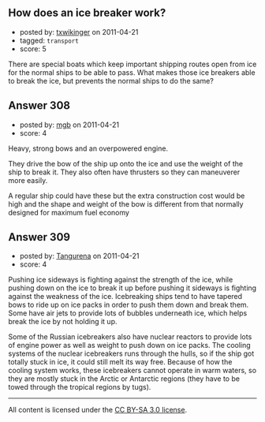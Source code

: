 ## How does an ice breaker work?

- posted by: [txwikinger](https://stackexchange.com/users/-1/40-txwikinger) on 2011-04-21
- tagged: `transport`
- score: 5

There are special boats which keep important shipping routes open from ice for the normal ships to be able to pass. What makes those ice breakers able to break the ice, but prevents the normal ships to do the same?


## Answer 308

- posted by: [mgb](https://stackexchange.com/users/-1/15-mgb) on 2011-04-21
- score: 4

Heavy, strong bows and an overpowered engine.

They drive the bow of the ship up onto the ice and use the weight of the ship to break it. They also often have thrusters so they can maneuverer more easily.

A regular ship could have these but the extra construction cost would be high and the shape and weight of the bow is different from that normally designed for maximum fuel economy 


## Answer 309

- posted by: [Tangurena](https://stackexchange.com/users/-1/74-tangurena) on 2011-04-21
- score: 4

Pushing ice sideways is fighting against the strength of the ice, while pushing down on the ice to break it up before pushing it sideways is fighting against the weakness of the ice. Icebreaking ships tend to have tapered bows to ride up on ice packs in order to push them down and break them. Some have air jets to provide lots of bubbles underneath ice, which helps break the ice by not holding it up.

Some of the Russian icebreakers also have nuclear reactors to provide lots of engine power as well as weight to push down on ice packs. The cooling systems of the nuclear icebreakers runs through the hulls, so if the ship got totally stuck in ice, it could still melt its way free. Because of how the cooling system works, these icebreakers cannot operate in warm waters, so they are mostly stuck in the Arctic or Antarctic regions (they have to be towed through the tropical regions by tugs).



---

All content is licensed under the [CC BY-SA 3.0 license](https://creativecommons.org/licenses/by-sa/3.0/).
